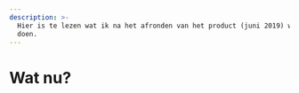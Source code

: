 ```yaml
---
description: >-
  Hier is te lezen wat ik na het afronden van het product (juni 2019) wil gaan
  doen.
---
```


# Wat nu?

